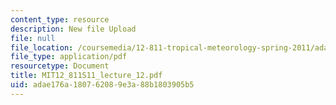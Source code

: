 ```yaml
---
content_type: resource
description: New file Upload
file: null
file_location: /coursemedia/12-811-tropical-meteorology-spring-2011/adae176a180762089e3a88b1803905b5_MIT12_811S11_lecture_12.pdf
file_type: application/pdf
resourcetype: Document
title: MIT12_811S11_lecture_12.pdf
uid: adae176a-1807-6208-9e3a-88b1803905b5
---
```

